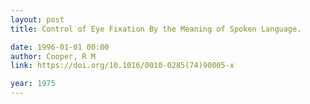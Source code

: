 ```yaml
---
layout: post
title: Control of Eye Fixation By the Meaning of Spoken Language.

date: 1996-01-01 00:00
author: Cooper, R M
link: https://doi.org/10.1016/0010-0285(74)90005-x

year: 1975
---
```



